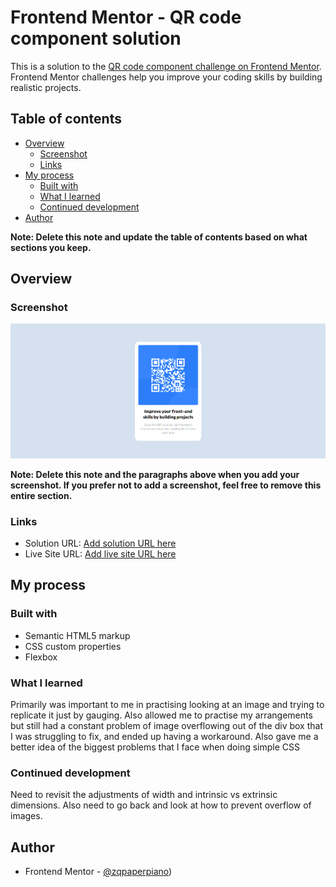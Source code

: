 # Frontend Mentor - QR code component solution

This is a solution to the [QR code component challenge on Frontend Mentor](https://www.frontendmentor.io/challenges/qr-code-component-iux_sIO_H). Frontend Mentor challenges help you improve your coding skills by building realistic projects. 

## Table of contents

- [Overview](#overview)
  - [Screenshot](#screenshot)
  - [Links](#links)
- [My process](#my-process)
  - [Built with](#built-with)
  - [What I learned](#what-i-learned)
  - [Continued development](#continued-development)
- [Author](#author)

**Note: Delete this note and update the table of contents based on what sections you keep.**

## Overview

### Screenshot

![](./images/Result.png)


**Note: Delete this note and the paragraphs above when you add your screenshot. If you prefer not to add a screenshot, feel free to remove this entire section.**

### Links

- Solution URL: [Add solution URL here](https://github.com/zqpaperpiano/QR-Code-FrontendPrac.git)
- Live Site URL: [Add live site URL here](https://zqpaperpiano.github.io/QR-Code-FrontendPrac/)

## My process

### Built with

- Semantic HTML5 markup
- CSS custom properties
- Flexbox

### What I learned

Primarily was important to me in practising looking at an image and trying to replicate it just by gauging. Also allowed me to practise my arrangements but still had a constant problem of image overflowing out of the div box that I was struggling to fix, and ended up having a workaround. Also gave me a better idea of the biggest problems that I face when doing simple CSS

### Continued development

Need to revisit the adjustments of width and intrinsic vs extrinsic dimensions. Also need to go back and look at how to prevent overflow of images. 


## Author

- Frontend Mentor - [@zqpaperpiano](https://https://www.frontendmentor.io/profile/zqpaperpiano))


